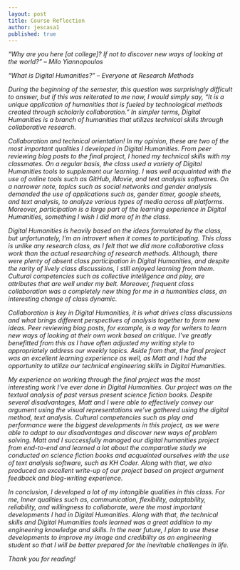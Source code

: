 ```yaml
---
layout: post 
title: Course Reflection 
author: jescasa1
published: true
---
```

<i>“Why are you here [at college]? If not to discover new ways of looking at the world?”
– Milo Yiannopoulos
	
<i>“What is Digital Humanities?”
– Everyone at Research Methods

  During the beginning of the semester, this question was surprisingly difficult to answer, but if this was reiterated to me now, I would simply say, “It is a unique application of humanities that is fueled by technological methods created through scholarly collaboration.” In simpler terms, Digital Humanities is a branch of humanities that utilizes technical skills through collaborative research. 

  Collaboration and technical orientation! In my opinion, these are two of the most important qualities I developed in Digital Humanities. From peer reviewing blog posts to the final project, I honed my technical skills with my classmates. On a regular basis, the class used a variety of Digital Humanities tools to supplement our learning. I was well acquainted with the use of online tools such as GitHub, iMovie, and text analysis softwares. On a narrower note, topics such as social networks and gender analysis demanded the use of applications such as, gender timer, google sheets, and text analysis, to analyze various types of media across all platforms. Moreover, participation is a large part of the learning experience in Digital Humanities, something I wish I did more of in the class.  

  Digital Humanities is heavily based on the ideas formulated by the class, but unfortunately, I’m an introvert when it comes to participating. This class is unlike any research class, as I felt that we did more collaborative class work than the actual researching of research methods. Although, there were plenty of absent class participation in Digital Humanities, and despite the rarity of lively class discussions, I still enjoyed learning from them.  Cultural competencies such as collective intelligence and play, are attributes that are well under my belt. Moreover, frequent class collaboration was a completely new thing for me in a humanities class, an interesting change of class dynamic. 
 	
  Collaboration is key in Digital Humanities, it is what drives class discussions and what brings different perspectives of analysis together to form new ideas. Peer reviewing blog posts, for example, is a way for writers to learn new ways of looking at their own work based on critique. I’ve greatly benefitted from this as I have often adjusted my writing style to appropriately address our weekly topics. Aside from that, the final project was an excellent learning experience as well, as Matt and I had the opportunity to utilize our technical engineering skills in Digital Humanities. 
  
  My experience on working through the final project was the most interesting work I’ve ever done in Digital Humanities. Our project was on the textual analysis of past versus present science fiction books. Despite several disadvantages, Matt and I were able to effectively convey our argument using the visual representations we’ve gathered using the digital method, text analysis. Cultural competencies such as play and performance were the biggest developments in this project, as we were able to adapt to our disadvantages and discover new ways of problem solving. Matt and I successfully managed our digital humanities project from end-to-end and learned a lot about the comparative study we conducted on science fiction books and acquainted ourselves with the use of text analysis software, such as KH Coder. Along with that, we also produced an excellent write-up of our project based on project argument feedback and blog-writing experience. 
	
  In conclusion, I developed a lot of my intangible qualities in this class. For me, Inner qualities such as, communication, flexibility, adaptability, reliability, and willingness to collaborate, were the most important developments I had in Digital Humanities. Along with that, the technical skills and Digital Humanities tools learned was a great addition to my engineering knowledge and skills. In the near future, I plan to use these developments to improve my image and credibility as an engineering student so that I will be better prepared for the inevitable challenges in life. 
	
Thank you for reading!

